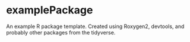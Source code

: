 # examplePackage
An example R package template. Created using Roxygen2, devtools, and probably other packages from the tidyverse.
